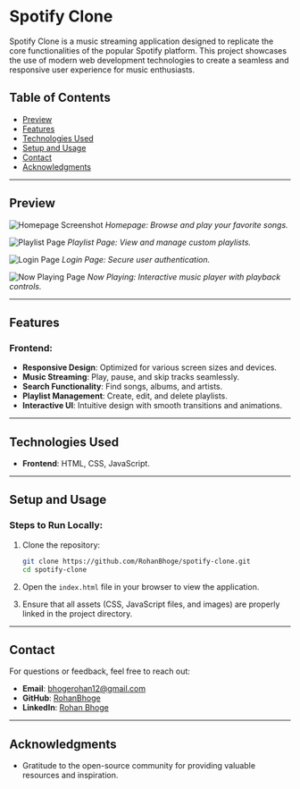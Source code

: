 # Spotify Clone

Spotify Clone is a music streaming application designed to replicate the core functionalities of the popular Spotify platform. This project showcases the use of modern web development technologies to create a seamless and responsive user experience for music enthusiasts.

## Table of Contents
- [Preview](#preview)
- [Features](#features)
- [Technologies Used](#technologies-used)
- [Setup and Usage](#setup-and-usage)
- [Contact](#contact)
- [Acknowledgments](#acknowledgments)

---

## Preview
![Homepage Screenshot](spotify-assets/previewImg/homePage.png)
*Homepage: Browse and play your favorite songs.*

![Playlist Page](spotify-assets/previewImg/playlistPage.png)
*Playlist Page: View and manage custom playlists.*

![Login Page](spotify-assets/previewImg/loginPage.png)
*Login Page: Secure user authentication.*

![Now Playing Page](spotify-assets/previewImg/nowPlayingPage.png)
*Now Playing: Interactive music player with playback controls.*

---

## Features

### Frontend:
- **Responsive Design**: Optimized for various screen sizes and devices.
- **Music Streaming**: Play, pause, and skip tracks seamlessly.
- **Search Functionality**: Find songs, albums, and artists.
- **Playlist Management**: Create, edit, and delete playlists.
- **Interactive UI**: Intuitive design with smooth transitions and animations.

---

## Technologies Used

- **Frontend**: HTML, CSS, JavaScript.

---

## Setup and Usage

### Steps to Run Locally:
1. Clone the repository:
   ```bash
   git clone https://github.com/RohanBhoge/spotify-clone.git
   cd spotify-clone
   ```

2. Open the `index.html` file in your browser to view the application.

3. Ensure that all assets (CSS, JavaScript files, and images) are properly linked in the project directory.

---

## Contact

For questions or feedback, feel free to reach out:

- **Email**: [bhogerohan12@gmail.com](mailto:bhogerohan12@gmail.com)
- **GitHub**: [RohanBhoge](https://github.com/RohanBhoge)
- **LinkedIn**: [Rohan Bhoge](https://www.linkedin.com/in/rohanbhoge)

---

## Acknowledgments

- Gratitude to the open-source community for providing valuable resources and inspiration.
